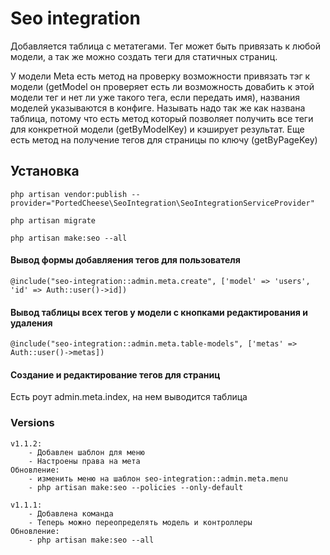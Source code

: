 # Seo integration

Добавляется таблица с метатегами. Тег может быть привязать к любой модели, а так же можно создать теги для статичных страниц.

У модели Meta есть метод на проверку возможности привязать тэг к модели (getModel он проверяет есть ли возможность довабить к этой модели тег и нет ли уже такого тега, если передать имя), названия моделей указываются в конфиге. Называть надо так же как названа таблица, потому что есть метод который позволяет получить все теги для конкретной модели (getByModelKey) и кэширует результат. Еще есть метод на получение тегов для страницы по ключу (getByPageKey)


## Установка
    php artisan vendor:publish --provider="PortedCheese\SeoIntegration\SeoIntegrationServiceProvider"

    php artisan migrate
    
    php artisan make:seo --all

#### Вывод формы добавляения тегов для пользователя
    @include("seo-integration::admin.meta.create", ['model' => 'users', 'id' => Auth::user()->id])

#### Вывод таблицы всех тегов у модели с кнопками редактирования и удаления
    @include("seo-integration::admin.meta.table-models", ['metas' => Auth::user()->metas])

#### Создание и редактирование тегов для страниц
Есть роут admin.meta.index, на нем выводится таблица

### Versions

    v1.1.2:
        - Добавлен шаблон для меню
        - Настроены права на мета
    Обновление:
        - изменить меню на шаблон seo-integration::admin.meta.menu
        - php artisan make:seo --policies --only-default
    
    v1.1.1:
        - Добавлена команда
        - Теперь можно переопределять модель и контроллеры
    Обновление:
        - php artisan make:seo --all